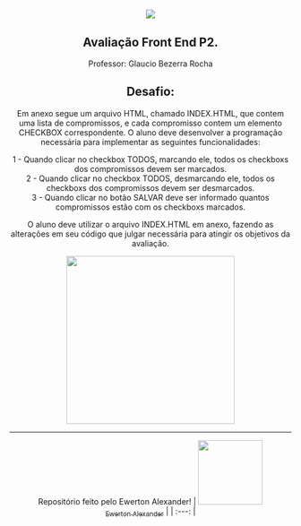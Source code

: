 <h1 align="center">
  <a align="center" href="https://github.com/DenverCoder1/readme-typing-svg"><img src="https://readme-typing-svg.herokuapp.com?&font=IBM+Plex+Sans&color=000000&size=25&lines=Bem+-+vindo+ao+meu+Repositório..." /></a>
</h1>

<h2 align="center">Avaliação Front End P2.</h2>
<p align="center"> Professor: Glaucio Bezerra Rocha

<div align="center">
  
## Desafio:
  
Em anexo segue um arquivo HTML, chamado INDEX.HTML, que contem uma lista de compromissos, e cada compromisso contem um elemento CHECKBOX correspondente. O aluno deve desenvolver a programação necessária para implementar as seguintes funcionalidades:

1 - Quando clicar no checkbox TODOS, marcando ele, todos os checkboxs dos compromissos devem ser marcados.<br>
2 - Quando clicar no checkbox TODOS, desmarcando ele, todos os checkboxs dos compromissos devem ser desmarcados.<br>
3 - Quando clicar no botão SALVAR deve ser informado quantos compromissos estão com os checkboxs marcados.

O aluno deve utilizar o arquivo INDEX.HTML em anexo, fazendo as alterações em seu código que julgar necessária para atingir os objetivos da avaliação.

</div>
<div align="center">

<img height="300em" src="https://github.com/Ewertonalex/JavaScript/blob/master/2%C2%AA%20Avalia%C3%A7%C3%A3o.gif"> 

</div>

---
  
<div align="center">
  
Repositório feito pelo <a>Ewerton Alexander</a>!
| [<img src="https://media-exp1.licdn.com/dms/image/C4D03AQFcNDKGDTzDyA/profile-displayphoto-shrink_200_200/0/1650539849703?e=1657152000&v=beta&t=2zrjYi2tMt8LPA84G2FxTQQSpU1Hh-rPsF0gVrwKD4E" width=115><br><sub>Ewerton Alexander</sub>](https://www.linkedin.com/in/ewerton-alexander-oliveira-batista-780869232/) |
| :---: |
  
</div>
